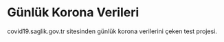 # Günlük Korona Verileri
covid19.saglik.gov.tr sitesinden günlük korona verilerini çeken test projesi.
